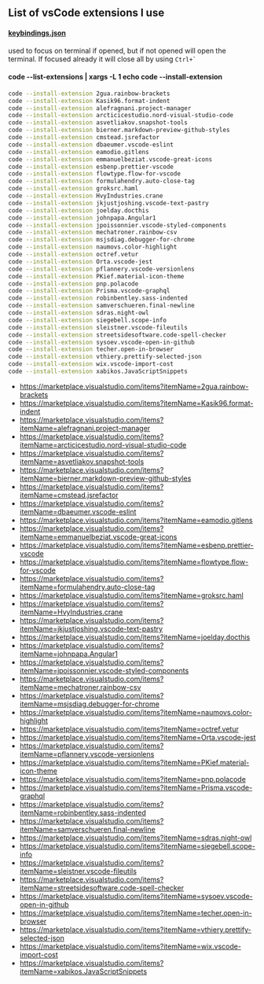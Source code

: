 ## List of vsCode extensions I use

#### [keybindings.json](keybindings.json)

used to focus on terminal if opened, but if not opened will open the terminal.
If focused already it will close all by using `` Ctrl+` ``

#### code --list-extensions | xargs -L 1 echo code --install-extension

```bash
code --install-extension 2gua.rainbow-brackets
code --install-extension Kasik96.format-indent
code --install-extension alefragnani.project-manager
code --install-extension arcticicestudio.nord-visual-studio-code
code --install-extension asvetliakov.snapshot-tools
code --install-extension bierner.markdown-preview-github-styles
code --install-extension cmstead.jsrefactor
code --install-extension dbaeumer.vscode-eslint
code --install-extension eamodio.gitlens
code --install-extension emmanuelbeziat.vscode-great-icons
code --install-extension esbenp.prettier-vscode
code --install-extension flowtype.flow-for-vscode
code --install-extension formulahendry.auto-close-tag
code --install-extension groksrc.haml
code --install-extension HvyIndustries.crane
code --install-extension jkjustjoshing.vscode-text-pastry
code --install-extension joelday.docthis
code --install-extension johnpapa.Angular1
code --install-extension jpoissonnier.vscode-styled-components
code --install-extension mechatroner.rainbow-csv
code --install-extension msjsdiag.debugger-for-chrome
code --install-extension naumovs.color-highlight
code --install-extension octref.vetur
code --install-extension Orta.vscode-jest
code --install-extension pflannery.vscode-versionlens
code --install-extension PKief.material-icon-theme
code --install-extension pnp.polacode
code --install-extension Prisma.vscode-graphql
code --install-extension robinbentley.sass-indented
code --install-extension samverschueren.final-newline
code --install-extension sdras.night-owl
code --install-extension siegebell.scope-info
code --install-extension sleistner.vscode-fileutils
code --install-extension streetsidesoftware.code-spell-checker
code --install-extension sysoev.vscode-open-in-github
code --install-extension techer.open-in-browser
code --install-extension vthiery.prettify-selected-json
code --install-extension wix.vscode-import-cost
code --install-extension xabikos.JavaScriptSnippets
```

- https://marketplace.visualstudio.com/items?itemName=2gua.rainbow-brackets
- https://marketplace.visualstudio.com/items?itemName=Kasik96.format-indent
- https://marketplace.visualstudio.com/items?itemName=alefragnani.project-manager
- https://marketplace.visualstudio.com/items?itemName=arcticicestudio.nord-visual-studio-code
- https://marketplace.visualstudio.com/items?itemName=asvetliakov.snapshot-tools
- https://marketplace.visualstudio.com/items?itemName=bierner.markdown-preview-github-styles
- https://marketplace.visualstudio.com/items?itemName=cmstead.jsrefactor
- https://marketplace.visualstudio.com/items?itemName=dbaeumer.vscode-eslint
- https://marketplace.visualstudio.com/items?itemName=eamodio.gitlens
- https://marketplace.visualstudio.com/items?itemName=emmanuelbeziat.vscode-great-icons
- https://marketplace.visualstudio.com/items?itemName=esbenp.prettier-vscode
- https://marketplace.visualstudio.com/items?itemName=flowtype.flow-for-vscode
- https://marketplace.visualstudio.com/items?itemName=formulahendry.auto-close-tag
- https://marketplace.visualstudio.com/items?itemName=groksrc.haml
- https://marketplace.visualstudio.com/items?itemName=HvyIndustries.crane
- https://marketplace.visualstudio.com/items?itemName=jkjustjoshing.vscode-text-pastry
- https://marketplace.visualstudio.com/items?itemName=joelday.docthis
- https://marketplace.visualstudio.com/items?itemName=johnpapa.Angular1
- https://marketplace.visualstudio.com/items?itemName=jpoissonnier.vscode-styled-components
- https://marketplace.visualstudio.com/items?itemName=mechatroner.rainbow-csv
- https://marketplace.visualstudio.com/items?itemName=msjsdiag.debugger-for-chrome
- https://marketplace.visualstudio.com/items?itemName=naumovs.color-highlight
- https://marketplace.visualstudio.com/items?itemName=octref.vetur
- https://marketplace.visualstudio.com/items?itemName=Orta.vscode-jest
- https://marketplace.visualstudio.com/items?itemName=pflannery.vscode-versionlens
- https://marketplace.visualstudio.com/items?itemName=PKief.material-icon-theme
- https://marketplace.visualstudio.com/items?itemName=pnp.polacode
- https://marketplace.visualstudio.com/items?itemName=Prisma.vscode-graphql
- https://marketplace.visualstudio.com/items?itemName=robinbentley.sass-indented
- https://marketplace.visualstudio.com/items?itemName=samverschueren.final-newline
- https://marketplace.visualstudio.com/items?itemName=sdras.night-owl
- https://marketplace.visualstudio.com/items?itemName=siegebell.scope-info
- https://marketplace.visualstudio.com/items?itemName=sleistner.vscode-fileutils
- https://marketplace.visualstudio.com/items?itemName=streetsidesoftware.code-spell-checker
- https://marketplace.visualstudio.com/items?itemName=sysoev.vscode-open-in-github
- https://marketplace.visualstudio.com/items?itemName=techer.open-in-browser
- https://marketplace.visualstudio.com/items?itemName=vthiery.prettify-selected-json
- https://marketplace.visualstudio.com/items?itemName=wix.vscode-import-cost
- https://marketplace.visualstudio.com/items?itemName=xabikos.JavaScriptSnippets
